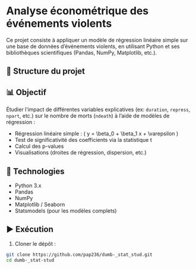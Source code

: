# Analyse économétrique des événements violents

Ce projet consiste à appliquer un modèle de régression linéaire simple sur une base de données d’événements violents, en utilisant Python et ses bibliothèques scientifiques (Pandas, NumPy, Matplotlib, etc.).

## 📁 Structure du projet


## 📊 Objectif

Étudier l’impact de différentes variables explicatives (ex: `duration`, `repress`, `npart`, etc.) sur le nombre de morts (`ndeath`) à l’aide de modèles de régression :

- Régression linéaire simple : \( y = \beta_0 + \beta_1 x + \varepsilon \)
- Test de significativité des coefficients via la statistique t
- Calcul des p-values
- Visualisations (droites de régression, dispersion, etc.)

## 🔧 Technologies

- Python 3.x
- Pandas
- NumPy
- Matplotlib / Seaborn
- Statsmodels (pour les modèles complets)

## ▶️ Exécution

1. Cloner le dépôt :

```bash
git clone https://github.com/pap236/dumb-_stat_stud.git
cd dumb-_stat-stud
